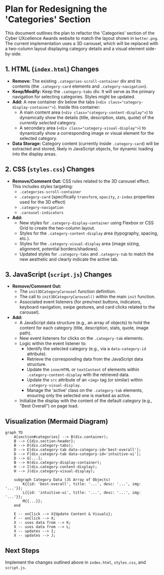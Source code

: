 # Plan for Redesigning the 'Categories' Section

This document outlines the plan to refactor the 'Categories' section of the Cyber UXcellence Awards website to match the layout shown in `better.png`. The current implementation uses a 3D carousel, which will be replaced with a two-column layout displaying category details and a visual element side-by-side.

## 1. HTML (`index.html`) Changes

*   **Remove:** The existing `.categories-scroll-container` div and its contents (the `.category-card` elements and `.category-navigation`).
*   **Keep/Modify:** Keep the `.category-tabs` div. It will serve as the primary navigation for selecting categories. Styles might be updated.
*   **Add:** A new container div below the tabs (`<div class="category-display-container">`). Inside this container:
    *   A main content area (`<div class="category-content-display">`) to dynamically show the details (title, description, stats, quote) of the *currently selected* category.
    *   A secondary area (`<div class="category-visual-display">`) to dynamically show a corresponding image or visual element for the selected category.
*   **Data Storage:** Category content (currently inside `.category-card`) will be extracted and stored, likely in JavaScript objects, for dynamic loading into the display areas.

## 2. CSS (`styles.css`) Changes

*   **Remove/Comment Out:** CSS rules related to the 3D carousel effect. This includes styles targeting:
    *   `.categories-scroll-container`
    *   `.category-card` (specifically `transform`, `opacity`, `z-index` properties used for the 3D effect)
    *   `.category-navigation`
    *   `.carousel-indicators`
*   **Add:**
    *   New styles for `.category-display-container` using Flexbox or CSS Grid to create the two-column layout.
    *   Styles for the `.category-content-display` area (typography, spacing, etc.).
    *   Styles for the `.category-visual-display` area (image sizing, alignment, potential borders/shadows).
    *   Updated styles for `.category-tabs` and `.category-tab` to match the new aesthetic and clearly indicate the active tab.

## 3. JavaScript (`script.js`) Changes

*   **Remove/Comment Out:**
    *   The `init3DCategoryCarousel` function definition.
    *   The call to `init3DCategoryCarousel()` within the main `init` function.
    *   Associated event listeners (for prev/next buttons, indicators, keyboard navigation, swipe gestures, and card clicks related to the carousel).
*   **Add:**
    *   A JavaScript data structure (e.g., an array of objects) to hold the content for each category (title, description, stats, quote, image path).
    *   New event listeners for clicks on the `.category-tab` elements.
    *   Logic within the event listener to:
        *   Identify the selected category (e.g., via a `data-category-id` attribute).
        *   Retrieve the corresponding data from the JavaScript data structure.
        *   Update the `innerHTML` or `textContent` of elements within `.category-content-display` with the retrieved data.
        *   Update the `src` attribute of an `<img>` tag (or similar) within `.category-visual-display`.
        *   Manage the 'active' class on the `.category-tab` elements, ensuring only the selected one is marked as active.
    *   Initialize the display with the content of the default category (e.g., "Best Overall") on page load.

## Visualization (Mermaid Diagram)

```mermaid
graph TD
    A[section#categories] --> B(div.container);
    B --> C{div.section-header};
    B --> D(div.category-tabs);
    D --> E[div.category-tab data-category-id='best-overall'];
    D --> F[div.category-tab data-category-id='intuitive-ui'];
    D --> G[...];
    B --> H(div.category-display-container);
    H --> I(div.category-content-display);
    H --> J(div.category-visual-display);

    subgraph Category Data (JS Array of Objects)
        K{{id: 'best-overall', title: '...', desc: '...', img: '...'}};
        L{{id: 'intuitive-ui', title: '...', desc: '...', img: '...'}};
        M{{...}};
    end

    E -- onClick --> X{Update Content & Visuals};
    F -- onClick --> X;
    X -- uses data from --> K;
    X -- uses data from --> L;
    X -- updates --> I;
    X -- updates --> J;
```

## Next Steps

Implement the changes outlined above in `index.html`, `styles.css`, and `script.js`.